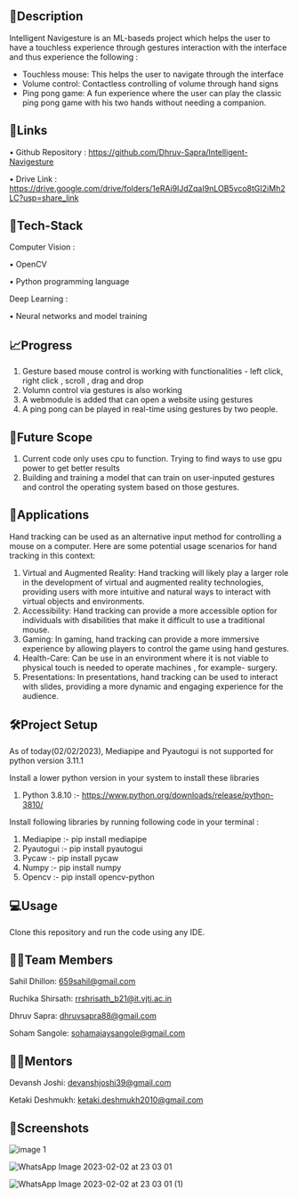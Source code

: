 
## 📝Description
Intelligent Navigesture is an ML-baseds project which helps the user to have a touchless experience through gestures interaction with the interface and thus experience the following :
-	Touchless mouse: This helps the user to navigate through the interface
-	Volume control: Contactless controlling of volume through hand signs
-	Ping pong game: A fun experience where the user can play the classic ping pong game with his two hands without needing a companion.

## 🔗Links
•	Github Repository : https://github.com/Dhruv-Sapra/Intelligent-Navigesture


• Drive Link : 	https://drive.google.com/drive/folders/1eRAi9lJdZqaI9nLOB5vco8tGI2iMh2LC?usp=share_link
 
## 🤖Tech-Stack
Computer Vision :

•	OpenCV 

•	Python programming language


Deep Learning :

•	Neural networks and model training


## 📈Progress
1) Gesture based mouse control is working with functionalities - left click, right click , scroll , drag and drop
2) Volumn control via gestures is also working
3) A webmodule is added that can open a website using gestures
4) A ping pong can be played in real-time using gestures by two people.

## 🔮Future Scope
1) Current code only uses cpu to function. Trying to find ways to use gpu power to get better results
2) Building and training a model that can train on user-inputed gestures and control the operating system based on those gestures.


## 💸Applications
Hand tracking can be used as an alternative input method for controlling a mouse on a computer. Here are some potential usage scenarios for hand tracking in this context:

1.	Virtual and Augmented Reality: Hand tracking will likely play a larger role in the development of virtual and augmented reality technologies, providing users with     more intuitive and natural ways to interact with virtual objects and environments.
2.	Accessibility: Hand tracking can provide a more accessible option for individuals with disabilities that make it difficult to use a traditional mouse.
3.	Gaming: In gaming, hand tracking can provide a more immersive experience by allowing players to control the game using hand gestures.
4.	Health-Care: Can be use in an environment where it is not viable to physical touch is needed to operate machines , for example- surgery.
5.	Presentations: In presentations, hand tracking can be used to interact with slides, providing a more dynamic and engaging experience for the audience.

## 🛠Project Setup
As of today(02/02/2023), Mediapipe and Pyautogui is not supported for python version 3.11.1

Install a lower python version in your system to install these libraries 
1) Python 3.8.10 :- https://www.python.org/downloads/release/python-3810/


Install following libraries by running following code in your terminal :
1) Mediapipe :- pip install mediapipe
2) Pyautogui :- pip install pyautogui
3) Pycaw     :- pip install pycaw
4) Numpy     :- pip install numpy
5) Opencv    :- pip install opencv-python

## 💻Usage
Clone this repository and run the code using any IDE.

## 👨‍💻Team Members
Sahil Dhillon:     659sahil@gmail.com

Ruchika Shirsath:  rrshrisath_b21@it.vjti.ac.in

Dhruv Sapra:       dhruvsapra88@gmail.com

Soham Sangole:     sohamajaysangole@gmail.com

## 👨‍🏫Mentors
Devansh Joshi:    devanshjoshi39@gmail.com

Ketaki Deshmukh:  ketaki.deshmukh2010@gmail.com



## 📱Screenshots
![image 1](https://user-images.githubusercontent.com/111555972/216401035-0a0b97ba-e3dd-4e6b-a8cc-9b44762181b9.png)

![WhatsApp Image 2023-02-02 at 23 03 01](https://user-images.githubusercontent.com/111555972/216400905-0cb63b36-e324-4093-bde0-1d76127ccc18.jpeg)

![WhatsApp Image 2023-02-02 at 23 03 01 (1)](https://user-images.githubusercontent.com/111555972/216400813-3df1e750-8140-4b11-abba-ab6885c88bbf.jpeg)
